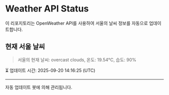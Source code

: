 
# Weather API Status

이 리포지토리는 OpenWeather API를 사용하여 서울의 날씨 정보를 자동으로 업데이트합니다.

## 현재 서울 날씨
> 서울의 현재 날씨: overcast clouds, 온도: 19.54°C, 습도: 90%

⏳ 업데이트 시간: 2025-09-20 14:16:25 (UTC)

---
자동 업데이트 봇에 의해 관리됩니다.
